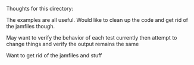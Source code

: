 Thoughts for this directory:

The examples are all useful. Would like to clean up the code and get rid of the jamfiles though.

May want to verify the behavior of each test currently then attempt to change things and verify the output remains the same

Want to get rid of the jamfiles and stuff
